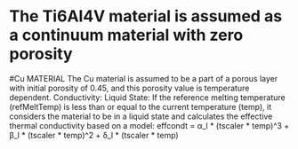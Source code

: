 # The Ti6Al4V material is assumed as a continuum material with zero porosity


#Cu MATERIAL
  The Cu material is assumed to be a part of a porous layer with initial porosity of 0.45, and this porosity value is temperature dependent.
  Conductivity:
  Liquid State:
If the reference melting temperature (refMeltTemp) is less than or equal to the current temperature (temp), it considers the material to be in a liquid state and calculates the effective thermal conductivity based on a model:
effcondt = α_l * (tscaler * temp)^3 + β_l * (tscaler * temp)^2 + δ_l * (tscaler * temp)

